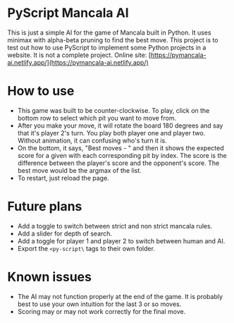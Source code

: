 # PyScript Mancala AI
This is just a simple AI for the game of Mancala built in Python. It uses minimax with alpha-beta pruning to find the best move.
This project is to test out how to use PyScript to implement some Python projects in a website. It is not a complete project.
Online site: [https://pymancala-ai.netlify.app/](https://pymancala-ai.netlify.app/)

# How to use
- This game was built to be counter-clockwise. To play, click on the bottom row to select which pit you want to move from.
- After you make your move, it will rotate the board 180 degrees and say that it's player 2's turn. You play both player one and player two. Without animation, it can confusing who's turn it is.
- On the bottom, it says, "Best moves - " and then it shows the expected score for a given with each corresponding pit by index. The score is the difference between the player's score and the opponent's score. The best move would be the argmax of the list.
- To restart, just reload the page.

# Future plans
- Add a toggle to switch between strict and non strict mancala rules.
- Add a slider for depth of search.
- Add a toggle for player 1 and player 2 to switch between human and AI.
- Export the `<py-script\` tags to their own folder.

# Known issues
- The AI may not function properly at the end of the game. It is probably best to use your own intuition for the last 3 or so moves.
- Scoring may or may not work correctly for the final move.